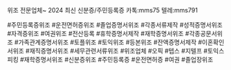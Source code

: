 위조 전문업체~
2024 최신 신분증/주민등록증
카톡:mms75 텔레:mms791

 #주민등록증위조 #운전면허증위조 
 #졸업증명서위조 #각종서류제작 #성적증명서위조
 #자격증위조 #여권위조 #전산등록 #휴학증명서제작 #재학증명서위조 
 #각종공문서위조 #가족관계증명서위조 #토플위조 #토익위조 #등본위조 #잔액증명서제작 
 #이혼확인서위조 #재직증명서위조 #세무관련서류위조 #위조업체 #오픽 #텝스 #지텔프 #토익스피킹 #재학증명서위조 
 #신분증위조 #주민등록증 #운전면허증 #여권 #졸업장위조
